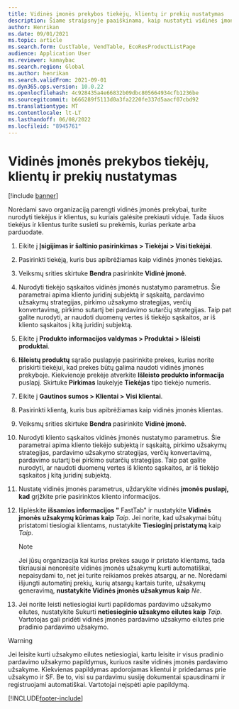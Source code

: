 ```yaml
---
title: Vidinės įmonės prekybos tiekėjų, klientų ir prekių nustatymas
description: Šiame straipsnyje paaiškinama, kaip nustatyti vidinės įmonės prekybos tiekėjus, klientus ir prekes
author: Henrikan
ms.date: 09/01/2021
ms.topic: article
ms.search.form: CustTable, VendTable, EcoResProductListPage
audience: Application User
ms.reviewer: kamaybac
ms.search.region: Global
ms.author: henrikan
ms.search.validFrom: 2021-09-01
ms.dyn365.ops.version: 10.0.22
ms.openlocfilehash: 4c928435a4e66832b09dbc805664934cfb1236be
ms.sourcegitcommit: b666289f5113d0a3fa2220fe337d5aacf07cbd92
ms.translationtype: MT
ms.contentlocale: lt-LT
ms.lasthandoff: 06/08/2022
ms.locfileid: "8945761"
---
```

# <a name="set-up-vendors-customers-and-items-for-intercompany-trade"></a>Vidinės įmonės prekybos tiekėjų, klientų ir prekių nustatymas

[!include [banner](../../includes/banner.md)]

Norėdami savo organizaciją parengti vidinės įmonės prekybai, turite nurodyti tiekėjus ir klientus, su kuriais galėsite prekiauti viduje. Tada šiuos tiekėjus ir klientus turite susieti su prekėmis, kurias perkate arba parduodate.

1. Eikite į **Įsigijimas ir šaltinio pasirinkimas \> Tiekėjai \> Visi tiekėjai**.
1. Pasirinkti tiekėją, kuris bus apibrėžiamas kaip vidinės įmonės tiekėjas.
1. Veiksmų srities skirtuke **Bendra** pasirinkite **Vidinė įmonė**.
1. Nurodyti tiekėjo sąskaitos vidinės įmonės nustatymo parametrus. Šie parametrai apima kliento juridinį subjektą ir sąskaitą, pardavimo užsakymų strategijas, pirkimo užsakymo strategijas, verčių konvertavimą, pirkimo sutartį bei pardavimo sutarčių strategijas. Taip pat galite nurodyti, ar naudoti duomenų vertes iš tiekėjo sąskaitos, ar iš kliento sąskaitos į kitą juridinį subjektą.
1. Eikite į **Produkto informacijos valdymas \> Produktai \> Išleisti produktai**.
1. **Išleistų produktų** sąrašo puslapyje pasirinkite prekes, kurias norite priskirti tiekėjui, kad prekes būtų galima naudoti vidinės įmonės prekyboje. Kiekvienoje prekėje atverkite **Išleisto produkto informacija** puslapį. Skirtuke **Pirkimas** laukelyje **Tiekėjas** tipo tiekėjo numeris.
1. Eikite į **Gautinos sumos \> Klientai \> Visi klientai**.
1. Pasirinkti klientą, kuris bus apibrėžiamas kaip vidinės įmonės klientas.
1. Veiksmų srities skirtuke **Bendra** pasirinkite **Vidinė įmonė**.
1. Nurodyti kliento sąskaitos vidinės įmonės nustatymo parametrus. Šie parametrai apima kliento tiekėjo subjektą ir sąskaitą, pirkimo užsakymų strategijas, pardavimo užsakymo strategijas, verčių konvertavimą, pardavimo sutartį bei pirkimo sutarčių strategijas. Taip pat galite nurodyti, ar naudoti duomenų vertes iš kliento sąskaitos, ar iš tiekėjo sąskaitos į kitą juridinį subjektą.
1. Nustatę vidinės įmonės parametrus, uždarykite vidinės **įmonės puslapį, kad** grįžkite prie pasirinktos kliento informacijos.
1. Išplėskite **išsamios informacijos "** FastTab" ir nustatykite **Vidinės įmonės užsakymų kūrimas kaip** *Taip*. Jei norite, kad užsakymai būtų pristatomi tiesiogiai klientams, nustatykite **Tiesioginį pristatymą** kaip *Taip*.

    > [!NOTE]
    > Jei jūsų organizacija kai kurias prekes saugo ir pristato klientams, tada tikriausiai nenorėsite vidinės įmonės užsakymų kurti automatiškai, nepaisydami to, net jei turite reikiamos prekės atsargų, ar ne. Norėdami išjungti automatinį prekių, kurių atsargų kartais turite, užsakymų generavimą, **nustatykite Vidinės įmonės užsakymus kaip** *Ne*.

1. Jei norite leisti netiesiogiai kurti papildomas pardavimo užsakymo eilutes, nustatykite Sukurti **netiesioginio užsakymo eilutes kaip** *Taip*. Vartotojas gali pridėti vidinės įmonės pardavimo užsakymo eilutes prie pradinio pardavimo užsakymo.

> [!WARNING]
> Jei leisite kurti užsakymo eilutes netiesiogiai, kartu leisite ir visus pradinio pardavimo užsakymo papildymus, kuriuos rasite vidinės įmonės pardavimo užsakyme. Kiekvienas papildymas apdorojamas klientui ir pridedamas prie užsakymo ir SF. Be to, visi su pardavimu susiję dokumentai spausdinami ir registruojami automatiškai. Vartotojai neįspėti apie papildymą.

[!INCLUDE[footer-include](../../includes/footer-banner.md)]
